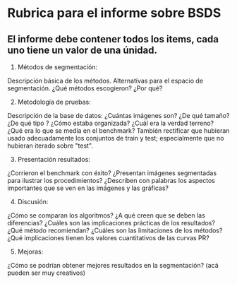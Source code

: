 # Rubrica para el informe sobre BSDS

## El informe debe contener todos los items, cada uno tiene un valor de una únidad.

1. Métodos de segmentación:

Descripción básica de los métodos. Alternativas para el espacio de segmentación. ¿Qué métodos escogieron? ¿Por qué? 

2. Metodología de pruebas:

Descripción de la base de datos: ¿Cuántas imágenes son? ¿De qué tamaño? ¿De qué tipo ? ¿Cómo estaba organizada? ¿Cuál era la verdad terreno? ¿Qué era lo que se medía en el benchmark? También rectificar que hubieran usado adecuadamente los conjuntos de train y test; especialmente que no hubieran iterado sobre "test". 

3. Presentación resultados:

¿Corrieron el benchmark con éxito? ¿Presentan imágenes segmentadas para ilustrar los procedimientos? ¿Describen con palabras los aspectos importantes que se ven en las imágenes y las gráficas?

4. Discusión:

¿Cómo se comparan los algoritmos? ¿A qué creen que se deben las diferencias? ¿Cuáles son las implicaciones prácticas de los resultados? ¿Qué método recomiendan? ¿Cuáles son las limitaciones de los métodos? ¿Qué implicaciones tienen los valores cuantitativos de las curvas PR?

5. Mejoras:

¿Cómo se podrían obtener mejores resultados en la segmentación? (acá pueden ser muy creativos)
